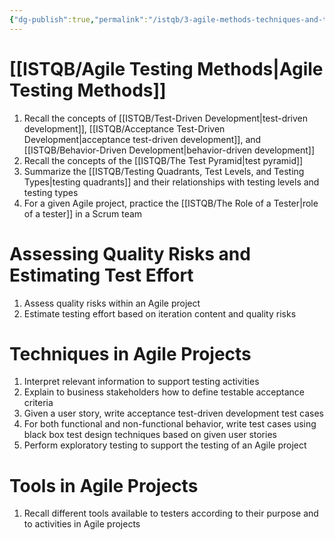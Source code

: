 ```yaml
---
{"dg-publish":true,"permalink":"/istqb/3-agile-methods-techniques-and-tools/","tags":["#agile","agile-tester","#acceptance-criteria","exploratory-testing","performance-testing","product-risk","quality-risk","regression-testing","test-approach","test-charter","test-estimation","test-execution-automation","test-strategy","test-driven-development","unit-test-framework"]}
---
```


# [[ISTQB/Agile Testing Methods\|Agile Testing Methods]]
1. Recall the concepts of [[ISTQB/Test-Driven Development\|test-driven development]], [[ISTQB/Acceptance Test-Driven Development\|acceptance test-driven development]], and [[ISTQB/Behavior-Driven Development\|behavior-driven development]]
2. Recall the concepts of the [[ISTQB/The Test Pyramid\|test pyramid]]
3. Summarize the [[ISTQB/Testing Quadrants, Test Levels, and Testing Types\|testing quadrants]] and their relationships with testing levels and testing types
4. For a given Agile project, practice the [[ISTQB/The Role of a Tester\|role of a tester]] in a Scrum team
# Assessing Quality Risks and Estimating Test Effort
1. Assess quality risks within an Agile project
2. Estimate testing effort based on iteration content and quality risks
# Techniques in Agile Projects
1. Interpret relevant information to support testing activities 
2. Explain to business stakeholders how to define testable acceptance criteria 
3. Given a user story, write acceptance test-driven development test cases
4. For both functional and non-functional behavior, write test cases using black box test design techniques based on given user stories
5. Perform exploratory testing to support the testing of an Agile project
# Tools in Agile Projects
1. Recall different tools available to testers according to their purpose and to activities in Agile projects